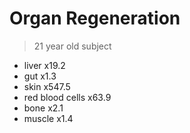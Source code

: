 # Organ Regeneration

> 21 year old subject

- liver x19.2
- gut x1.3
- skin x547.5
- red blood cells x63.9
- bone x2.1
- muscle x1.4

